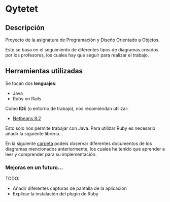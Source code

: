# Qytetet

## Descripción

Proyecto de la asignatura de Programación y Diseño Orientado a Objetos.

Este se basa en el seguimiento de diferentes tipos de diagramas creados por los profesores, los cuales hay que seguir para realizar el trabajo.

## Herramientas utilizadas

Se tocan dos **lenguajes**:
- Java
- Ruby on Rails

Como **IDE** (o entorno de trabajo), nos recomiendan utilizar:
- [Netbeans 8.2](https://www.oracle.com/technetwork/es/java/javase/downloads/jdk-netbeans-jsp-3413139-esa.html)

Esto solo nos permite trabajar con Java. Para utilizar Ruby es necesario añadir la siguiente librería...

En la siguiente [carpeta](docs/) podeis observar diferentes documentos de los diagramas mencionados anteriormente, los cuales he tenido que aprender a leer y comprender para su implementación.

### Mejoras en un futuro...

TODO:

- Añadir diferentes capturas de pantalla de la aplicación
- Explicar la instalación del plugin de Ruby